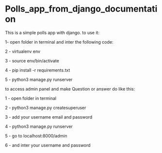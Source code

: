 # Polls_app_from_django_documentation


This is a simple polls app with django.
to use it:

1- open folder in terminal and inter the following code:

2 - virtualenv env

3 - source env/bin/activate

4 - pip install -r requirements.txt

5 - python3 manage.py runserver


to access admin panel and make Question or answer do like this:

1 - open folder in terminal

2 - python3 manage.py createsuperuser

3 - add your username email and password

4 - python3 manage.py runserver

5 - go to localhost:8000/admin 

6 - and inter your username and password
